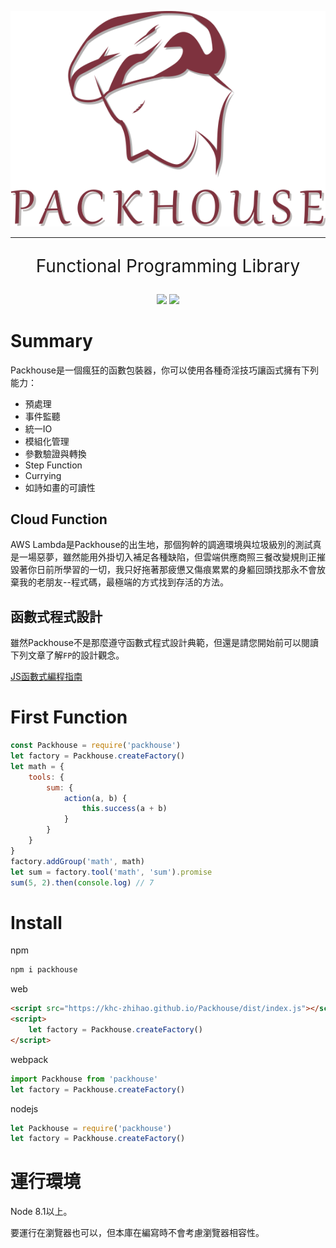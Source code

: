 <p align="center"><img src="./images/logo.png"></p>

--- 

<p align="center" style="font-size:2em">Functional Programming Library</p>
<p align="center">
    <a target="_blank" href="https://www.npmjs.com/package/packhouse"><img src="https://img.shields.io/npm/v/packhouse.svg"></a>
    <a target="_blank" href="https://github.com/KHC-ZhiHao/Packhouse"><img src="https://img.shields.io/github/stars/KHC-ZhiHao/Packhouse.svg?style=social"></a>
</p>

# Summary

Packhouse是一個瘋狂的函數包裝器，你可以使用各種奇淫技巧讓函式擁有下列能力：

* 預處理
* 事件監聽
* 統一IO
* 模組化管理
* 參數驗證與轉換
* Step Function
* Currying
* 如詩如畫的可讀性

## Cloud Function

AWS Lambda是Packhouse的出生地，那個狗幹的調適環境與垃圾級別的測試真是一場惡夢，雖然能用外掛切入補足各種缺陷，但雲端供應商照三餐改變規則正摧毀著你日前所學習的一切，我只好拖著那疲憊又傷痕累累的身軀回頭找那永不會放棄我的老朋友--程式碼，最極端的方式找到存活的方法。

## 函數式程式設計

雖然Packhouse不是那麼遵守函數式程式設計典範，但還是請您開始前可以閱讀下列文章了解`FP`的設計觀念。

[JS函數式編程指南](https://yucj.gitbooks.io/mostly-adequate-guide-traditional-chinese/content/)

# First Function

```js
const Packhouse = require('packhouse')
let factory = Packhouse.createFactory()
let math = {
    tools: {
        sum: {
            action(a, b) {
                this.success(a + b)
            }
        }
    }
}
factory.addGroup('math', math)
let sum = factory.tool('math', 'sum').promise
sum(5, 2).then(console.log) // 7
```

# Install

npm
```bash
npm i packhouse
```

web
```html
<script src="https://khc-zhihao.github.io/Packhouse/dist/index.js"></script>
<script>
    let factory = Packhouse.createFactory()
</script>
```

webpack
```js
import Packhouse from 'packhouse'
let factory = Packhouse.createFactory()
```

nodejs
```js
let Packhouse = require('packhouse')
let factory = Packhouse.createFactory()
```

# 運行環境

Node 8.1以上。

要運行在瀏覽器也可以，但本庫在編寫時不會考慮瀏覽器相容性。
